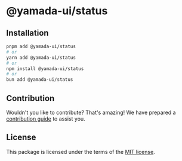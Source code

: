 # @yamada-ui/status

## Installation

```sh
pnpm add @yamada-ui/status
# or
yarn add @yamada-ui/status
# or
npm install @yamada-ui/status
# or
bun add @yamada-ui/status
```

## Contribution

Wouldn't you like to contribute? That's amazing! We have prepared a [contribution guide](https://github.com/yamada-ui/yamada-ui/blob/main/CONTRIBUTING.md) to assist you.

## License

This package is licensed under the terms of the
[MIT license](https://github.com/yamada-ui/yamada-ui/blob/main/LICENSE).
